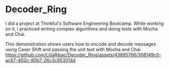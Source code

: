# Decoder_Ring
I did a project at Thinkful's Software Engineering Bootcamp. While working on it, I practiced writing complex algorithms and doing tests with Mocha and Chai.



This demonstration shows users how to encode and decode messages using Caser Shift and passing the unit test with Mocha and Chai
https://github.com/LiliaRibac/Decoder_Ring/assets/43895766/308149c0-ac87-402c-80b7-26c3c853014d

